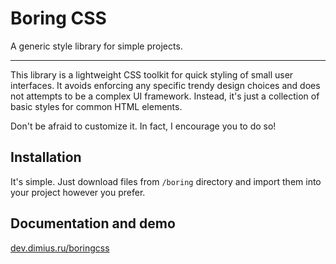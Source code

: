 # Boring CSS

A generic style library for simple projects.

---

This library is a lightweight CSS toolkit for quick styling of small user interfaces. It avoids enforcing any specific trendy design choices and does not attempts to be a complex UI framework. Instead, it's just a collection of basic styles for common HTML elements.

Don't be afraid to customize it. In fact, I encourage you to do so!

## Installation

It's simple. Just download files from `/boring` directory and import them into your project however you prefer.

## Documentation and demo

[dev.dimius.ru/boringcss](https://dev.dimius.ru/boringcss)
